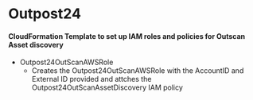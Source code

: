 # Outpost24
#### CloudFormation Template to set up IAM roles and policies for Outscan Asset discovery
- Outpost24OutScanAWSRole
  - Creates the Outpost24OutScanAWSRole with the AccountID and External ID provided and attches the Outpost24OutScanAssetDiscovery IAM policy